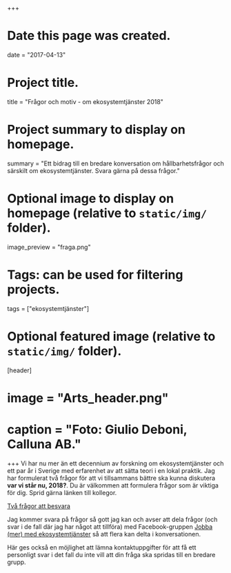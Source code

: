 +++
# Date this page was created.
date = "2017-04-13"

# Project title.
title = "Frågor och motiv - om ekosystemtjänster 2018"

# Project summary to display on homepage.
summary = "Ett bidrag till en bredare konversation om hållbarhetsfrågor och särskilt om ekosystemtjänster. Svara gärna på dessa frågor."

# Optional image to display on homepage (relative to `static/img/` folder).
image_preview = "fraga.png"

# Tags: can be used for filtering projects.
tags = ["ekosystemtjänster"]

# Optional featured image (relative to `static/img/` folder).
[header]
# image = "Arts_header.png"
# caption = "Foto: Giulio Deboni, Calluna AB."
+++
Vi har nu mer än ett decennium av forskning om ekosystemtjänster och ett par år i Sverige med erfarenhet av att sätta teori i en lokal praktik. Jag har formulerat två frågor för att vi tillsammans bättre ska kunna diskutera **var vi står nu, 2018?**. Du är välkommen att formulera frågor som är viktiga för dig. Sprid gärna länken till kollegor.

[Två frågor att besvara](https://goo.gl/forms/C3a4DcwlbAeCnhOP2)

Jag kommer svara på frågor så gott jag kan och avser att dela frågor (och svar i de fall där jag har något att tillföra) med Facebook-gruppen [Jobba (mer) med ekosystemtjänster](https://www.facebook.com/groups/ekosystemtjanster/) så att flera kan delta i konversationen.

Här ges också en möjlighet att lämna kontaktuppgifter för att få ett personligt svar i det fall du inte vill att din fråga ska spridas till en bredare grupp.

